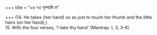 +++
title = "०४ १४ गृभ्णामि त"

+++
(14. He takes (her hand) so as just to touch her thumb and the little hairs (on her hand),)  
15. With the four verses, 'I take thy hand' (Mantrap. I, 3, 3-6).
